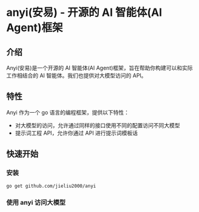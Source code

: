 # anyi(安易) - 开源的 AI 智能体(AI Agent)框架

## 介绍

Anyi(安易)是一个开源的 AI 智能体(AI Agent)框架，旨在帮助你构建可以和实际工作相结合的 AI 智能体。我们也提供对大模型访问的 API。

## 特性

Anyi 作为一个 go 语言的编程框架，提供以下特性：

- 对大模型的访问，允许通过同样的接口使用不同的配置访问不同大模型
- 提示词工程 API，允许你通过 API 进行提示词模板话

## 快速开始

### 安装

```bash
go get github.com/jieliu2000/anyi
```

### 使用 anyi 访问大模型
